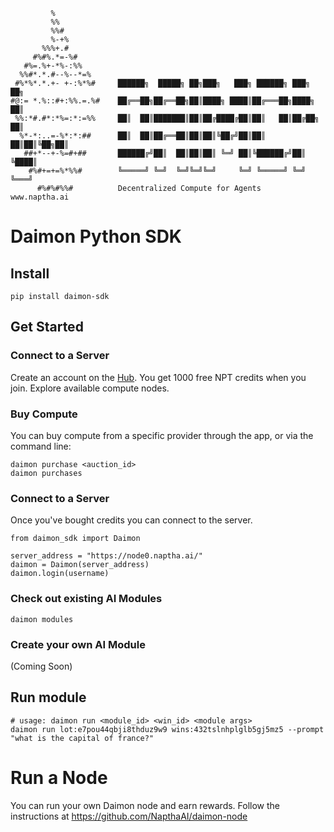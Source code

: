 
             %
             %%
             %%#
             %-+%
           %%%+.#
         #%#%.*=-%#
       #%=.%+-*%-:%%
      %%#*.*.#--%--*=%
     #%*%*.*.+- +-:%*%#     ██████╗  █████╗ ██╗███╗   ███╗ ██████╗ ███╗   ██╗ 
    #@:= *.%::#+:%%.=.%#    ██╔══██╗██╔══██╗██║████╗ ████║██╔═══██╗████╗  ██║
     %%:*#.#*:*%=:*:=%%     ██║  ██║███████║██║██╔████╔██║██║   ██║██╔██╗ ██║
      %*-*:..=-%*:*:##      ██║  ██║██╔══██║██║██║╚██╔╝██║██║   ██║██║╚██╗██║
       ##+*--+-%=#+##       ██████╔╝██║  ██║██║██║ ╚═╝ ██║╚██████╔╝██║ ╚████║
        #%#+=+=%*%%#        ╚═════╝ ╚═╝  ╚═╝╚═╝╚═╝     ╚═╝ ╚═════╝ ╚═╝  ╚═══╝
          #%#%#%%#          Decentralized Compute for Agents   www.naptha.ai

# Daimon Python SDK

## Install

```
pip install daimon-sdk
```

## Get Started

### Connect to a Server

Create an account on the [Hub](https://hub.naptha.ai/). You get 1000 free NPT credits when you join. Explore available compute nodes. 

### Buy Compute

You can buy compute from a specific provider through the app, or via the command line:

```
daimon purchase <auction_id>
daimon purchases
```

### Connect to a Server

Once you've bought credits you can connect to the server.

```
from daimon_sdk import Daimon

server_address = "https://node0.naptha.ai/"
daimon = Daimon(server_address)
daimon.login(username)
```

### Check out existing AI Modules

```
daimon modules
```

### Create your own AI Module

(Coming Soon)

## Run module

```
# usage: daimon run <module_id> <win_id> <module args>
daimon run lot:e7pou44qbji8thduz9w9 wins:432tslnhplglb5gj5mz5 --prompt "what is the capital of france?"
```

# Run a Node

You can run your own Daimon node and earn rewards. Follow the instructions at https://github.com/NapthaAI/daimon-node